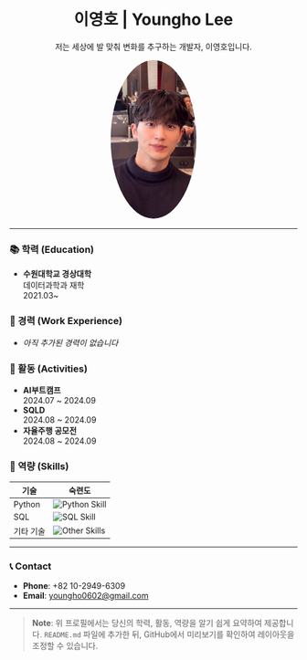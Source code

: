 <h1 align="center">이영호 | Youngho Lee</h1>
<p align="center">저는 세상에 발 맞춰 변화를 추구하는 개발자, 이영호입니다.</p>

<div align="center">
  <img src="https://github.com/haronghatong/haronghatong/blob/main/%EC%96%BC%EA%B5%B4.jpg" alt="Profile Picture" width="150" style="border-radius:50%;">
</div>

---

### 📚 학력 (Education)
- **수원대학교 경상대학**  
  데이터과학과 재학  
  2021.03~

### 💼 경력 (Work Experience)
- _아직 추가된 경력이 없습니다_

### 📂 활동 (Activities)
- **AI부트캠프**  
  2024.07 ~ 2024.09  
- **SQLD**  
  2024.08 ~ 2024.09  
- **자율주행 공모전**  
  2024.08 ~ 2024.09  

### 🔧 역량 (Skills)
| 기술 | 숙련도 |
|------|--------|
| Python | ![Python Skill](https://img.shields.io/badge/80%25-blue) |
| SQL    | ![SQL Skill](https://img.shields.io/badge/50%25-blue) |
| 기타 기술 | ![Other Skills](https://img.shields.io/badge/0%25-lightgrey) |

---

### 📞 Contact
- **Phone**: +82 10-2949-6309
- **Email**: youngho0602@gmail.com

---

> **Note**: 위 프로필에서는 당신의 학력, 활동, 역량을 알기 쉽게 요약하여 제공합니다. `README.md` 파일에 추가한 뒤, GitHub에서 미리보기를 확인하여 레이아웃을 조정할 수 있습니다.
